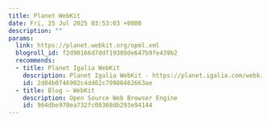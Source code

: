 ```yaml
---
title: Planet WebKit
date: Fri, 25 Jul 2025 03:53:03 +0000
description: ""
params:
  link: https://planet.webkit.org/opml.xml
  blogroll_id: f2d90166d7ddf19389de647b9fe439b2
  recommends:
  - title: Planet Igalia WebKit
    description: Planet Igalia WebKit - https://planet.igalia.com/webkit
    id: 2d04b0746902c4dd62c79986462663ae
  - title: Blog – WebKit
    description: Open Source Web Browser Engine
    id: 964dbe970ea732fc08368db293e94144
---
```

